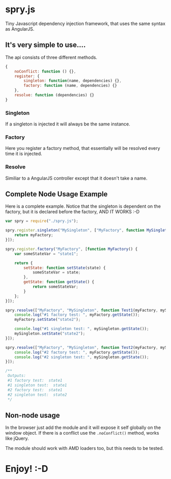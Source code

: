 # spry.js
Tiny Javascript dependency injection framework, that uses the same syntax as AngularJS.

## It's very simple to use....
The api consists of three different methods.

```javascript
{
    noConflict: function () {},
    register: {
        singleton: function(name, dependencies) {},
        factory: function (name, dependencies) {}
    },
    resolve: function (dependencies) {}
}
```

### Singleton
If a singleton is injected it will always be the same instance.

### Factory
Here you register a factory method, that essentially will be resolved every time it is injected.

### Resolve
Similiar to a AngularJS controller except that it doesn't take a name.


## Complete Node Usage Example
Here is a complete example. Notice that the singleton is dependent on the factory, but it is declared before the factory, AND IT WORKS :-D

```javascript
var spry = require("./spry.js");

spry.register.singleton("MySingleton", ["MyFactory", function MySingleton(myFactory) {
    return myFactory;
}]);

spry.register.factory("MyFactory", [function MyFactory() {
    var someStateVar = "state1";

    return {
        setState: function setState(state) {
            someStateVar = state;
        },
        getState: function getState() {
            return someStateVar;
        }
    };
}]);

spry.resolve(["MyFactory", "MySingleton", function Test1(myFactory, mySingleton) {
    console.log("#1 factory test: ", myFactory.getState());
    myFactory.setState("state2");

    console.log("#1 singleton test: ", mySingleton.getState());
    mySingleton.setState("state2");
}]);

spry.resolve(["MyFactory", "MySingleton", function Test2(myFactory, mySingleton) {
    console.log("#2 factory test: ", myFactory.getState());
    console.log("#2 singleton test: ", mySingleton.getState());
}]);

/**
 Outputs:
 #1 factory test:  state1
 #1 singleton test:  state1
 #2 factory test:  state1
 #2 singleton test:  state2
 */
```

## Non-node usage
In the browser just add the module and it will expose it self globally on the window object. If there is a conflict use the `.noConflict()` method, works like jQuery.

The module should work with AMD loaders too, but this needs to be tested.

# Enjoy! :-D
